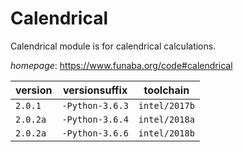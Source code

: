 # Calendrical

Calendrical module is for calendrical calculations.

*homepage*: <https://www.funaba.org/code#calendrical>

version | versionsuffix | toolchain
--------|---------------|----------
``2.0.1`` | ``-Python-3.6.3`` | ``intel/2017b``
``2.0.2a`` | ``-Python-3.6.4`` | ``intel/2018a``
``2.0.2a`` | ``-Python-3.6.6`` | ``intel/2018b``
